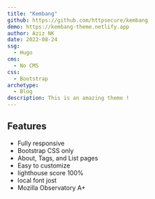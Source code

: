 ```yaml
---
title: "Kembang"
github: https://github.com/httpsecure/kembang
demo: https://kembang-theme.netlify.app
author: Aziz NK
date: 2022-08-24
ssg:
  - Hugo
cms:
  - No CMS
css:
  - Bootstrap 
archetype:
  - Blog
description: This is an amazing theme !
---
```


## Features

* Fully responsive
* Bootstrap CSS only
* About, Tags, and List pages
* Easy to customize
* lighthouse score 100%
* local font jost
* Mozilla Observatory A+
